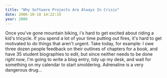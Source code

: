 ```yaml
---
title: "Why Software Projects Are Always In Crisis"
date: 2006-10-18 14:22:15
year: 2006
---
```

Once you've gone mountain biking, i's hard to get excited about riding a kid's tricycle.  If you spend a lot of your time putting out fires, it's hard to get motivated to do things that aren't urgent.  Take today, for example: I owe three dozen people feedback on their outlines of chapters for a book, and have 35 student biographies to edit, but since neither needs to be done <em>right now</em>, I'm going to write a blog entry, tidy up my desk, and wait for something on my calendar to start smoldering.  Adrenaline is a very dangerous drug...

